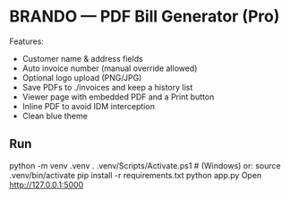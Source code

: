 # BRANDO — PDF Bill Generator (Pro)

Features:
- Customer name & address fields
- Auto invoice number (manual override allowed)
- Optional logo upload (PNG/JPG)
- Save PDFs to ./invoices and keep a history list
- Viewer page with embedded PDF and a Print button
- Inline PDF to avoid IDM interception
- Clean blue theme

## Run
python -m venv .venv
. .venv/Scripts/Activate.ps1   # (Windows) or: source .venv/bin/activate
pip install -r requirements.txt
python app.py
Open http://127.0.0.1:5000

